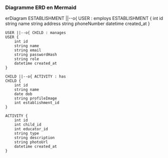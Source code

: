 ### Diagramme ERD en Mermaid

erDiagram
    ESTABLISHMENT ||--o{ USER : employs
    ESTABLISHMENT {
        int id
        string name
        string address
        string phoneNumber
        datetime created_at
    }
    
    USER ||--o{ CHILD : manages
    USER {
        int id
        string name
        string email
        string passwordHash
        string role
        datetime created_at
    }
    
    CHILD ||--o{ ACTIVITY : has
    CHILD {
        int id
        string name
        date dob
        string profileImage
        int establishment_id
    }
    
    ACTIVITY {
        int id
        int child_id
        int educator_id
        string type
        string description
        string photoUrl
        datetime created_at
    }
